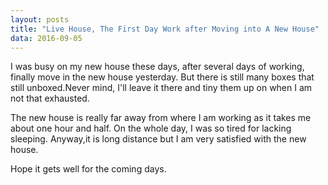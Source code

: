 ```yaml
---
layout: posts
title: "Live House, The First Day Work after Moving into A New House"
data: 2016-09-05
---
```


I was busy on my new house these days, after several days of working, finally move in the new house yesterday.
But there is still many boxes that still unboxed.Never mind, I'll leave it there and tiny them up on when I am not that exhausted.

The  new house is really far away from where I am working as it takes me about one hour and half.
On the whole day, I was so tired for lacking sleeping.
Anyway,it is long distance but I am very satisfied with the new house.

Hope it gets well for the coming days. 

